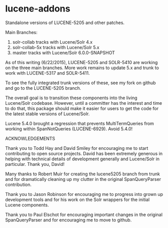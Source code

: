 lucene-addons
============

Standalone versions of LUCENE-5205 and other patches.

Main Branches:

1. solr-collab tracks with Lucene/Solr 4.x
2. solr-collab-5x tracks with Lucene/Solr 5.x
3. master tracks with Lucene/Solr 6.0.0-SNAPSHOT

As of this writing (6/22/2015), LUCENE-5205 and SOLR-5410 are working on the
three main branches.  More work remains to update 5.x and trunk to
work with LUCENE-5317 and SOLR-5411.

To see the fully integrated trunk versions of these, see
my fork on github and go to the LUCENE-5205 branch.

The overall goal is to transition these components into the living
Lucene/Solr codebase.  However, until a committer has the interest and time
to do that, this package should make it easier for users to get the code
for the latest stable versions of Lucene/Solr.

Lucene 5.4.0 brought a regression that prevents MultiTermQueries from working
within SpanNotQueries (LUCENE-6929).  Avoid 5.4.0!

ACKNOWLEDGEMENTS

Thank you to Todd Hay and David Smiley for encouraging me to start contributing to
open source projects.  David has been extremely generous in helping with technical
details of development generally and Lucene/Solr in particular.  Thank you, David!

Many thanks to Robert Muir for creating the lucene5205 branch from trunk and
for dramatically cleaning up my clutter in the original SpanQueryParser contribution.

Thank you to Jason Robinson for encouraging me to progress into grown up development
tools and for his work on the Solr wrappers for the initial Lucene components.

Thank you to Paul Elschot for encouraging important changes in the original SpanQueryParser
and for encouraging me to move to github.
